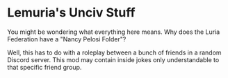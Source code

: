 # Lemuria's Unciv Stuff

You might be wondering what everything here means. Why does the
Luria Federation have a "Nancy Pelosi Folder"?

Well, this has to do with a roleplay between a bunch of friends
in a random Discord server. This mod may contain inside jokes
only understandable to that specific friend group.

